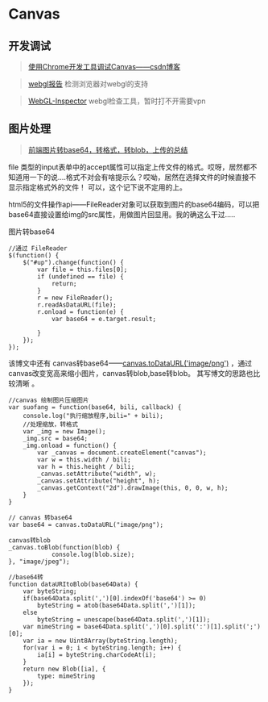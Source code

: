 # Canvas 

## 开发调试

> [使用Chrome开发工具调试Canvas——csdn博客](https://blog.csdn.net/sanxian_li/article/details/41801881) 

> [webgl报告](http://webglreport.com/?v=1) 检测浏览器对webgl的支持

> [WebGL-Inspector](http://benvanik.github.io/WebGL-Inspector/) webgl检查工具，暂时打不开需要vpn 

## 图片处理

> [前端图片转base64，转格式，转blob，上传的总结](https://blog.csdn.net/wangzhanzheng/article/details/78923013)  

file 类型的input表单中的accept属性可以指定上传文件的格式。哎呀，居然都不知道用一下的说....格式不对会有啥提示么？哎呦，居然在选择文件的时候直接不显示指定格式外的文件！ 可以，这个记下说不定用的上。

html5的文件操作api——FileReader对象可以获取到图片的base64编码，可以把base64直接设置给img的src属性，用做图片回显用。我的确这么干过.....

图片转base64
```
//通过 FileReader
$(function() {
    $("#up").change(function() {
        var file = this.files[0];
        if (undefined == file) {
            return;
        }
        r = new FileReader();
        r.readAsDataURL(file);
        r.onload = function(e) {
            var base64 = e.target.result;

        }
    });
});

```
该博文中还有 canvas转base64——[canvas.toDataURL('image/png')](https://developer.mozilla.org/zh-CN/docs/Web/API/HTMLCanvasElement/toDataURL) ，通过 canvas改变宽高来缩小图片，canvas转blob,base转blob。  其写博文的思路也比较清晰 。

```
//canvas 绘制图片压缩图片
var suofang = function(base64, bili, callback) {
	console.log("执行缩放程序,bili=" + bili);
	//处理缩放，转格式
	var _img = new Image();
	_img.src = base64;
	_img.onload = function() {
		var _canvas = document.createElement("canvas");
		var w = this.width / bili;
		var h = this.height / bili;
		_canvas.setAttribute("width", w);
		_canvas.setAttribute("height", h);
		_canvas.getContext("2d").drawImage(this, 0, 0, w, h);
	}
}
```

```
// canvas 转base64
var base64 = canvas.toDataURL("image/png");
```

```
canvas转blob
_canvas.toBlob(function(blob) {
			console.log(blob.size);
}, "image/jpeg");
```

```
//base64转
function dataURItoBlob(base64Data) {
	var byteString;
	if(base64Data.split(',')[0].indexOf('base64') >= 0)
		byteString = atob(base64Data.split(',')[1]);
	else
		byteString = unescape(base64Data.split(',')[1]);
	var mimeString = base64Data.split(',')[0].split(':')[1].split(';')[0];
	var ia = new Uint8Array(byteString.length);
	for(var i = 0; i < byteString.length; i++) {
		ia[i] = byteString.charCodeAt(i);
	}
	return new Blob([ia], {
		type: mimeString
	});
}

```
